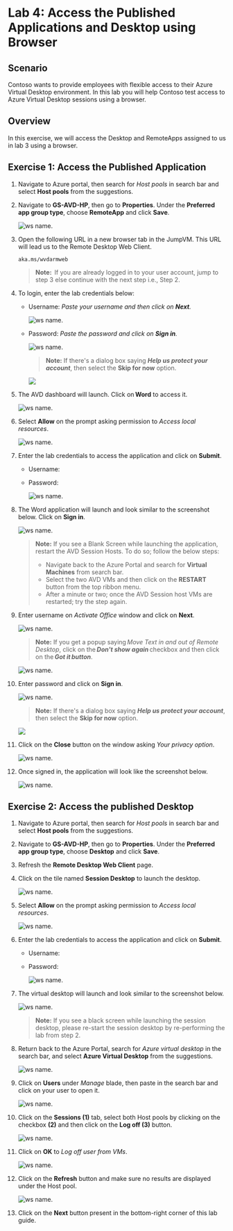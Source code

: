 # Lab 4: Access the Published Applications and Desktop using Browser

## **Scenario**

Contoso wants to provide employees with flexible access to their Azure Virtual Desktop environment. In this lab you will help Contoso test access to Azure Virtual Desktop sessions using a browser. 

## **Overview**

In this exercise, we will access the Desktop and RemoteApps assigned to us in lab 3 using a browser. 

## Exercise 1: Access the Published Application

1.  Navigate to Azure portal, then search for *Host pools* in search bar and select **Host pools** from the suggestions.

1. Navigate to **GS-AVD-HP**, then go to **Properties**. Under the **Preferred app group type**, choose **RemoteApp** and click **Save**.

   ![ws name.](media/1.1.png)

1. Open the following URL in a new browser tab in the JumpVM. This URL will lead us to the Remote Desktop Web Client.

   ``` 
   aka.ms/wvdarmweb 
   ``` 

   >**Note:**  If you are already logged in to your user account, jump to step 3 else continue with the next step i.e., Step 2.

1. To login, enter the lab credentials below:

   - Username: *Paste your username* **<inject key="User 01 UPN" />** *and then click on **Next**.*
   
      ![ws name.](media/95.png)

   - Password: *Paste the password* **<inject key="AzureAdUserPassword" />** *and click on **Sign in**.*

      ![ws name.](media/96.png)

      >**Note:** If there's a dialog box saying ***Help us protect your account***, then select the **Skip for now** option.

      ![](media/login.png)

1. The AVD dashboard will launch. Click on **Word** to access it.  

   ![ws name.](media/word.png)

1. Select **Allow** on the prompt asking permission to *Access local resources*.

   ![ws name.](media/lab4-1.png)

1. Enter the lab credentials to access the application and click on **Submit**.

   - Username: **<inject key="User 01 UPN" />** 
  
   - Password: **<inject key="AzureAdUserPassword" />**

      ![ws name.](media/lab4-2.png)
      
1. The Word application will launch and look similar to the screenshot below. Click on **Sign in**.

   ![ws name.](media/ch9.png)
   
   >**Note:**  If you see a Blank Screen while launching the application, restart the AVD Session Hosts. To do so; follow the below steps:
   > - Navigate back to the Azure Portal and search for **Virtual Machines** from search bar.
   > - Select the two AVD VMs and then click on the **RESTART** button from the top ribbon menu.
   > - After a minute or two; once the AVD Session host VMs are restarted; try the step again.

1. Enter username **<inject key="User 01 UPN" />** on *Activate Office* window and click on **Next**.

   ![ws name.](media/ch6.png)

   >**Note:** If you get a popup saying *Move Text in and out of Remote Desktop*, click on the ***Don't show again*** checkbox and then click on the ***Got it button***.
   
   ![ws name.](media/uiupdate06.png)

1. Enter password **<inject key="AzureAdUserPassword" />** and click on **Sign in**.

   ![ws name.](media/ch7.png)

   >**Note:** If there's a dialog box saying ***Help us protect your account***, then select the **Skip for now** option.
 
   ![](media/login.png)

1. Click on the **Close** button on the window asking *Your privacy option*.

   ![ws name.](media/ch19.png)

1. Once signed in, the application will look like the screenshot below.

   ![ws name.](media/ch8.png)

## Exercise 2: Access the published Desktop

1.  Navigate to Azure portal, then search for *Host pools* in search bar and select **Host pools** from the suggestions.

1. Navigate to **GS-AVD-HP**, then go to **Properties**. Under the **Preferred app group type**, choose **Desktop** and click **Save**.
   
1. Refresh the **Remote Desktop Web Client** page.

1. Click on the tile named **Session Desktop** to launch the desktop.

   ![ws name.](media/session.png)

1. Select **Allow** on the prompt asking permission to *Access local resources*.

   ![ws name.](media/lab4-1.png)

1. Enter the lab credentials to access the application and click on **Submit**.

   - Username: **<inject key="User 01 UPN" />** 
  
   - Password: **<inject key="AzureAdUserPassword" />**

      ![ws name.](media/lab4-2.png)

1. The virtual desktop will launch and look similar to the screenshot below. 

   ![ws name.](./media/sessiondesktop.png)
   
   > **Note:** If you see a black screen while launching the session desktop, please re-start the session desktop by re-performing the lab from step 2.
   
1. Return back to the Azure Portal, search for *Azure virtual desktop* in the search bar, and select **Azure Virtual Desktop** from the suggestions.

   ![ws name.](media/w1.png)

1. Click on **Users** under *Manage* blade, then paste **<inject key="User 01 UPN" />** in the search bar and click on your user to open it.

   ![ws name.](media/AVD-users.png)

1. Click on the **Sessions (1)** tab, select both Host pools by clicking on the checkbox **(2)** and then click on the **Log off (3)** button.

   ![ws name.](media-2/session.png)

1. Click on **OK** to *Log off user from VMs*.

   ![ws name.](media/jvm9.png)

1. Click on the **Refresh** button and make sure no results are displayed under the Host pool.

   ![ws name.](media-1/Ex4-task2-step10.png)

1. Click on the **Next** button present in the bottom-right corner of this lab guide. 
